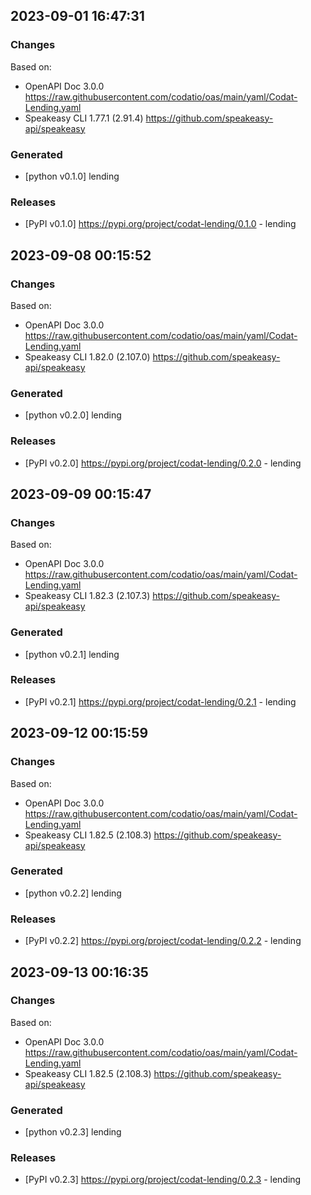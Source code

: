 

## 2023-09-01 16:47:31
### Changes
Based on:
- OpenAPI Doc 3.0.0 https://raw.githubusercontent.com/codatio/oas/main/yaml/Codat-Lending.yaml
- Speakeasy CLI 1.77.1 (2.91.4) https://github.com/speakeasy-api/speakeasy
### Generated
- [python v0.1.0] lending
### Releases
- [PyPI v0.1.0] https://pypi.org/project/codat-lending/0.1.0 - lending

## 2023-09-08 00:15:52
### Changes
Based on:
- OpenAPI Doc 3.0.0 https://raw.githubusercontent.com/codatio/oas/main/yaml/Codat-Lending.yaml
- Speakeasy CLI 1.82.0 (2.107.0) https://github.com/speakeasy-api/speakeasy
### Generated
- [python v0.2.0] lending
### Releases
- [PyPI v0.2.0] https://pypi.org/project/codat-lending/0.2.0 - lending

## 2023-09-09 00:15:47
### Changes
Based on:
- OpenAPI Doc 3.0.0 https://raw.githubusercontent.com/codatio/oas/main/yaml/Codat-Lending.yaml
- Speakeasy CLI 1.82.3 (2.107.3) https://github.com/speakeasy-api/speakeasy
### Generated
- [python v0.2.1] lending
### Releases
- [PyPI v0.2.1] https://pypi.org/project/codat-lending/0.2.1 - lending

## 2023-09-12 00:15:59
### Changes
Based on:
- OpenAPI Doc 3.0.0 https://raw.githubusercontent.com/codatio/oas/main/yaml/Codat-Lending.yaml
- Speakeasy CLI 1.82.5 (2.108.3) https://github.com/speakeasy-api/speakeasy
### Generated
- [python v0.2.2] lending
### Releases
- [PyPI v0.2.2] https://pypi.org/project/codat-lending/0.2.2 - lending

## 2023-09-13 00:16:35
### Changes
Based on:
- OpenAPI Doc 3.0.0 https://raw.githubusercontent.com/codatio/oas/main/yaml/Codat-Lending.yaml
- Speakeasy CLI 1.82.5 (2.108.3) https://github.com/speakeasy-api/speakeasy
### Generated
- [python v0.2.3] lending
### Releases
- [PyPI v0.2.3] https://pypi.org/project/codat-lending/0.2.3 - lending